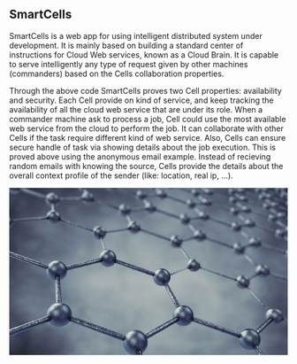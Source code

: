 ## SmartCells

SmartCells is a web app for using intelligent distributed system under development. 
It is mainly based on building a standard center of instructions for Cloud Web services, 
known as a Cloud Brain. It is	capable to serve intelligently any type of
request given by other machines (commanders) based on the Cells collaboration properties.


Through the above code SmartCells proves two Cell properties: availability and security.
Each Cell provide on kind of service, and keep tracking the availability of all the cloud 
web service that are under its role. When a commander machine ask to process a job, Cell could
use the most available web service from the cloud to perform the job. It can collaborate with
other Cells if the task require different kind of web service. Also, Cells can ensure secure
handle of task via showing details about the job execution. This is proved above using the anonymous email
example. Instead of recieving random emails with knowing the source, Cells provide the details about the 
overall context profile of the sender (like: location, real ip, ...).

![](images/SmartCells.jpg)
